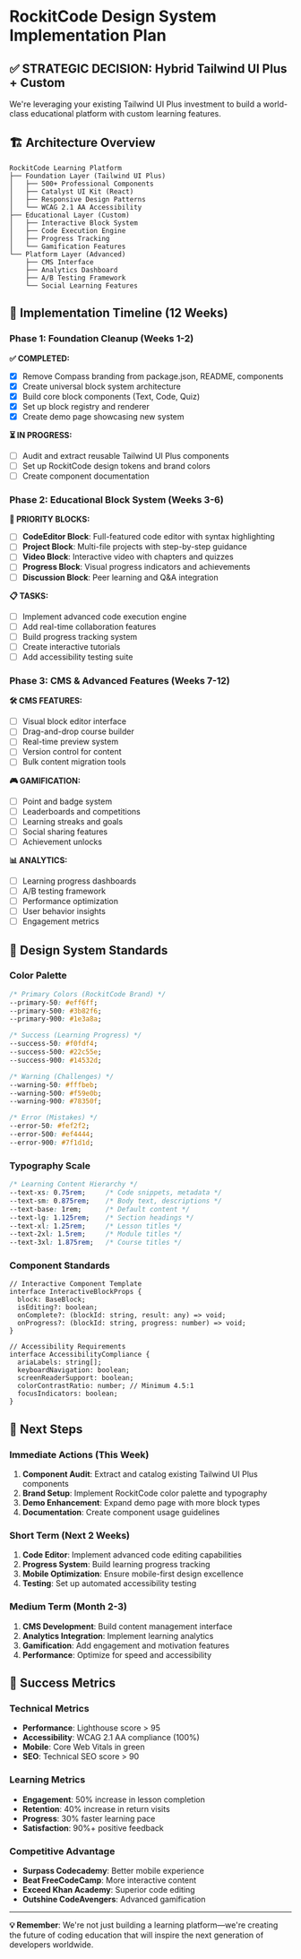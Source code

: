 # RockitCode Design System Implementation Plan

## ✅ **STRATEGIC DECISION: Hybrid Tailwind UI Plus + Custom**

We're leveraging your existing Tailwind UI Plus investment to build a world-class educational platform with custom learning features.

## 🏗️ **Architecture Overview**

```
RockitCode Learning Platform
├── Foundation Layer (Tailwind UI Plus)
│   ├── 500+ Professional Components
│   ├── Catalyst UI Kit (React)
│   ├── Responsive Design Patterns
│   └── WCAG 2.1 AA Accessibility
├── Educational Layer (Custom)
│   ├── Interactive Block System
│   ├── Code Execution Engine
│   ├── Progress Tracking
│   └── Gamification Features
└── Platform Layer (Advanced)
    ├── CMS Interface
    ├── Analytics Dashboard
    ├── A/B Testing Framework
    └── Social Learning Features
```

## 📅 **Implementation Timeline (12 Weeks)**

### **Phase 1: Foundation Cleanup (Weeks 1-2)**

**✅ COMPLETED:**
- [x] Remove Compass branding from package.json, README, components
- [x] Create universal block system architecture
- [x] Build core block components (Text, Code, Quiz)
- [x] Set up block registry and renderer
- [x] Create demo page showcasing new system

**⏳ IN PROGRESS:**
- [ ] Audit and extract reusable Tailwind UI Plus components
- [ ] Set up RockitCode design tokens and brand colors
- [ ] Create component documentation

### **Phase 2: Educational Block System (Weeks 3-6)**

**🎯 PRIORITY BLOCKS:**
- [ ] **CodeEditor Block**: Full-featured code editor with syntax highlighting
- [ ] **Project Block**: Multi-file projects with step-by-step guidance
- [ ] **Video Block**: Interactive video with chapters and quizzes
- [ ] **Progress Block**: Visual progress indicators and achievements
- [ ] **Discussion Block**: Peer learning and Q&A integration

**📋 TASKS:**
- [ ] Implement advanced code execution engine
- [ ] Add real-time collaboration features
- [ ] Build progress tracking system
- [ ] Create interactive tutorials
- [ ] Add accessibility testing suite

### **Phase 3: CMS & Advanced Features (Weeks 7-12)**

**🛠️ CMS FEATURES:**
- [ ] Visual block editor interface
- [ ] Drag-and-drop course builder
- [ ] Real-time preview system
- [ ] Version control for content
- [ ] Bulk content migration tools

**🎮 GAMIFICATION:**
- [ ] Point and badge system
- [ ] Leaderboards and competitions
- [ ] Learning streaks and goals
- [ ] Social sharing features
- [ ] Achievement unlocks

**📊 ANALYTICS:**
- [ ] Learning progress dashboards
- [ ] A/B testing framework
- [ ] Performance optimization
- [ ] User behavior insights
- [ ] Engagement metrics

## 🎨 **Design System Standards**

### **Color Palette**
```css
/* Primary Colors (RockitCode Brand) */
--primary-50: #eff6ff;
--primary-500: #3b82f6;
--primary-900: #1e3a8a;

/* Success (Learning Progress) */
--success-50: #f0fdf4;
--success-500: #22c55e;
--success-900: #14532d;

/* Warning (Challenges) */
--warning-50: #fffbeb;
--warning-500: #f59e0b;
--warning-900: #78350f;

/* Error (Mistakes) */
--error-50: #fef2f2;
--error-500: #ef4444;
--error-900: #7f1d1d;
```

### **Typography Scale**
```css
/* Learning Content Hierarchy */
--text-xs: 0.75rem;     /* Code snippets, metadata */
--text-sm: 0.875rem;    /* Body text, descriptions */
--text-base: 1rem;      /* Default content */
--text-lg: 1.125rem;    /* Section headings */
--text-xl: 1.25rem;     /* Lesson titles */
--text-2xl: 1.5rem;     /* Module titles */
--text-3xl: 1.875rem;   /* Course titles */
```

### **Component Standards**
```tsx
// Interactive Component Template
interface InteractiveBlockProps {
  block: BaseBlock;
  isEditing?: boolean;
  onComplete?: (blockId: string, result: any) => void;
  onProgress?: (blockId: string, progress: number) => void;
}

// Accessibility Requirements
interface AccessibilityCompliance {
  ariaLabels: string[];
  keyboardNavigation: boolean;
  screenReaderSupport: boolean;
  colorContrastRatio: number; // Minimum 4.5:1
  focusIndicators: boolean;
}
```

## 🚀 **Next Steps**

### **Immediate Actions (This Week)**
1. **Component Audit**: Extract and catalog existing Tailwind UI Plus components
2. **Brand Setup**: Implement RockitCode color palette and typography
3. **Demo Enhancement**: Expand demo page with more block types
4. **Documentation**: Create component usage guidelines

### **Short Term (Next 2 Weeks)**
1. **Code Editor**: Implement advanced code editing capabilities
2. **Progress System**: Build learning progress tracking
3. **Mobile Optimization**: Ensure mobile-first design excellence
4. **Testing**: Set up automated accessibility testing

### **Medium Term (Month 2-3)**
1. **CMS Development**: Build content management interface
2. **Analytics Integration**: Implement learning analytics
3. **Gamification**: Add engagement and motivation features
4. **Performance**: Optimize for speed and accessibility

## 🎯 **Success Metrics**

### **Technical Metrics**
- **Performance**: Lighthouse score > 95
- **Accessibility**: WCAG 2.1 AA compliance (100%)
- **Mobile**: Core Web Vitals in green
- **SEO**: Technical SEO score > 90

### **Learning Metrics**
- **Engagement**: 50% increase in lesson completion
- **Retention**: 40% increase in return visits
- **Progress**: 30% faster learning pace
- **Satisfaction**: 90%+ positive feedback

### **Competitive Advantage**
- **Surpass Codecademy**: Better mobile experience
- **Beat FreeCodeCamp**: More interactive content
- **Exceed Khan Academy**: Superior code editing
- **Outshine CodeAvengers**: Advanced gamification

---

**💡 Remember**: We're not just building a learning platform—we're creating the future of coding education that will inspire the next generation of developers worldwide.
